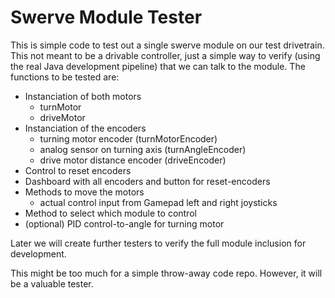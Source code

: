 # Swerve Module Tester
This is simple code to test out a single swerve module on our test drivetrain.  This not meant to be a drivable controller, just a simple way to verify (using the real Java development pipeline) that we can talk to the module.  The functions to be tested are:

* Instanciation of both motors
  * turnMotor
  * driveMotor
* Instanciation of the encoders
  * turning motor encoder (turnMotorEncoder)
  * analog sensor on turning axis (turnAngleEncoder)
  * drive motor distance encoder (driveEncoder)
* Control to reset encoders
* Dashboard with all encoders and button for reset-encoders
* Methods to move the motors
  * actual control input from Gamepad left and right joysticks
* Method to select which module to control
* (optional) PID control-to-angle for turning motor

Later we will create further testers to verify the full module inclusion for development.

This might be too much for a simple throw-away code repo.  However, it will be a valuable tester.